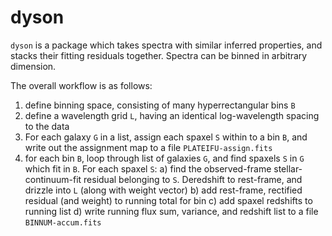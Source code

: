 # dyson

`dyson` is a package which takes spectra with similar inferred properties, and stacks their fitting residuals together. Spectra can be binned in arbitrary dimension.

The overall workflow is as follows: 

1) define binning space, consisting of many hyperrectangular bins `B`
2) define a wavelength grid `L`, having an identical log-wavelength spacing to the data
3) For each galaxy `G` in a list, assign each spaxel `S` within to a bin `B`, and write out the assignment map to a file `PLATEIFU-assign.fits`
4) for each bin `B`, loop through list of galaxies `G`, and find spaxels `S` in `G` which fit in `B`. For each spaxel `S`:
	a) find the observed-frame stellar-continuum-fit residual belonging to `S`. Deredshift to rest-frame, and drizzle into `L` (along with weight vector)
	b) add rest-frame, rectified residual (and weight) to running total for bin
	c) add spaxel redshifts to running list
	d) write running flux sum, variance, and redshift list to a file `BINNUM-accum.fits`
